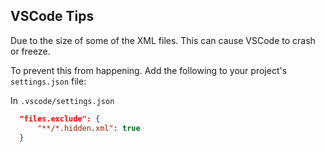 

## VSCode Tips

Due to the size of some of the XML files. This can cause VSCode to crash or freeze.

To prevent this from happening. Add the following to your project's `settings.json` file:

In `.vscode/settings.json`
```json
  "files.exclude": {
      "**/*.hidden.xml": true
  }
```